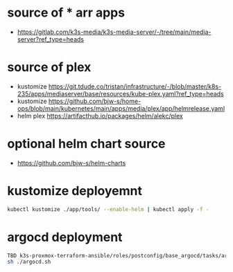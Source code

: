 # source of * arr apps
- https://gitlab.com/k3s-media/k3s-media-server/-/tree/main/media-server?ref_type=heads

# source of plex
- kustomize https://git.tdude.co/tristan/infrastructure/-/blob/master/k8s-235/apps/mediaserver/base/resources/kube-plex.yaml?ref_type=heads
- kustomize https://github.com/bjw-s/home-ops/blob/main/kubernetes/main/apps/media/plex/app/helmrelease.yaml
- helm plex https://artifacthub.io/packages/helm/alekc/plex

# optional helm chart source
- https://github.com/bjw-s/helm-charts

# kustomize deployemnt 
```bash
kubectl kustomize ./app/tools/ --enable-helm | kubectl apply -f -
```

# argocd deployment
```bash
TBD k3s-proxmox-terraform-ansible/roles/postconfig/base_argocd/tasks/argocd-cm.yaml 
sh ./argocd.sh
```

